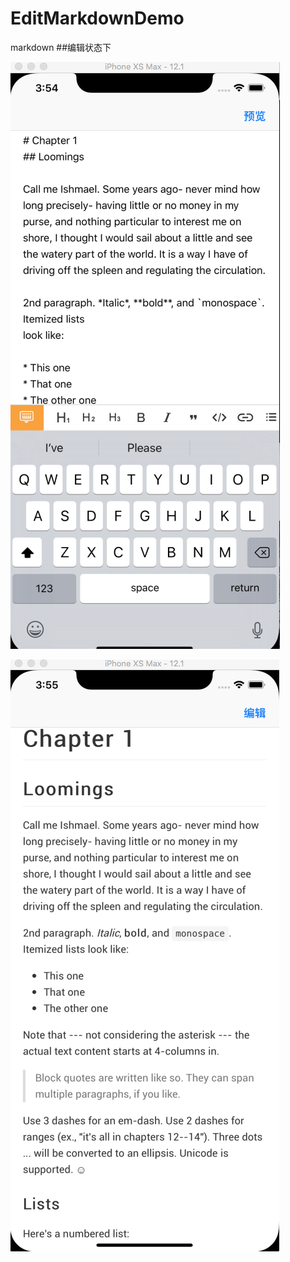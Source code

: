 # EditMarkdownDemo
markdown 
##编辑状态下


![编辑如图](https://raw.githubusercontent.com/Li-Qun/EditMarkdownDemo/master/%E7%BC%96%E8%BE%91%E7%8A%B6%E6%80%81.png)

![预览如图](https://raw.githubusercontent.com/Li-Qun/EditMarkdownDemo/master/%E9%A2%84%E8%A7%88%E7%8A%B6%E6%80%81.png)
